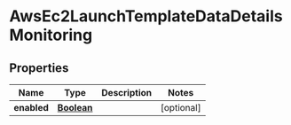 

# AwsEc2LaunchTemplateDataDetailsMonitoring


## Properties

| Name | Type | Description | Notes |
|------------ | ------------- | ------------- | -------------|
|**enabled** | [**Boolean**](Boolean.md) |  |  [optional] |



